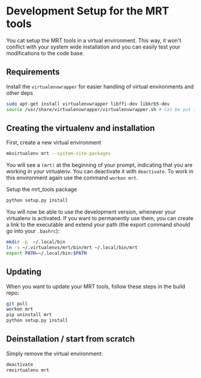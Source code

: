 # Development Setup for the MRT tools
You cat setup the MRT tools in a virtual environment. This way, it won't conflict with your system wide installation and you can easily test your modifications to the code base.

## Requirements
Install the `virtualenvwrapper` for easier handling of virtual environments and other deps
```bash
sudo apt-get install virtualenvwrapper libffi-dev libkrb5-dev
source /usr/share/virtualenvwrapper/virtualenvwrapper.sh # Can be put into bashrc
```

## Creating the virtualenv and installation
First, create a new virtual environment
```bash
mkvirtualenv mrt --system-site-packages
```
You will see a `(mrt)` at the beginning of your prompt, indicating that you are working in your virtualenv.
You can deactivate it with `deactivate`. To work in this environment again use the command `workon mrt`.

Setup the mrt_tools package
```bash
python setup.py install
```

You will now be able to use the development version, whenever your virtualenv is activated.
If you want to permanently use them, you can create a link to the executable and extend your path (the export command should go into your `.bashrc`):
```bash
mkdir -p  ~/.local/bin
ln -s ~/.virtualenvs/mrt/bin/mrt ~/.local/bin/mrt
export PATH=~/.local/bin:$PATH
```
## Updating
When you want to update your MRT tools, follow these steps in the build repo:
```bash
git pull
workon mrt
pip uninstall mrt
python setup.py install
```

## Deinstallation / start from scratch
Simply remove the virtual environment:
```bash
deactivate
rmvirtualenv mrt
```
